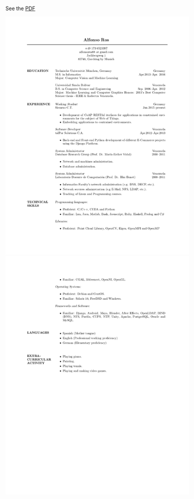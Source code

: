 See the [PDF](https://github.com/alfonsoros88/cv/raw/master/en/cv.pdf)

![cv](https://github.com/alfonsoros88/cv/raw/master/png/cv-page0.png)
![cv](https://github.com/alfonsoros88/cv/raw/master/png/cv-page1.png)
